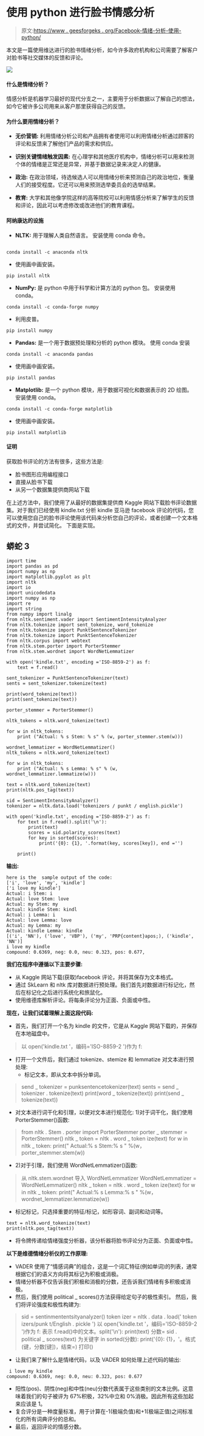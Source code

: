# 使用 python 进行脸书情感分析

> 原文:[https://www . geesforgeks . org/Facebook-情绪-分析-使用-python/](https://www.geeksforgeeks.org/facebook-sentiment-analysis-using-python/)

本文是一篇使用维达进行的脸书情绪分析，如今许多政府机构和公司需要了解客户对脸书等社交媒体的反馈和评论。

![](img/f2420e2e6aa52777789f3b1e620188f0.png)

#### 什么是情绪分析？

情感分析是机器学习最好的现代分支之一，主要用于分析数据以了解自己的想法，如今它被许多公司用来从客户那里获得自己的反馈。

#### 为什么要用情绪分析？

*   **无价营销:**
    利用情绪分析公司和产品拥有者使用可以利用情绪分析通过顾客的评论和反馈来了解他们产品的需求和供应。

*   **识别关键情绪触发因素:**
    在心理学和其他医疗机构中，情绪分析可以用来检测个体的情绪是正常还是异常，并基于数据记录来决定人的健康。

*   **政治:**
    在政治领域，待选候选人可以用情绪分析来预测自己的政治地位，衡量人们的接受程度。它还可以用来预测选举委员会的选举结果。

*   **教育:**
    大学和其他像学院这样的高等院校可以利用情感分析来了解学生的反馈和评论，因此可以考虑修改或改进他们的教育课程。

#### 阿纳康达的设施

*   **NLTK:** 用于理解人类自然语言。
    安装使用 conda 命令。

```

conda install -c anaconda nltk
```

*   使用画中画安装。

```
pip install nltk
```

*   **NumPy:** 是 python 中用于科学和计算方法的 python 包。
    安装使用 conda。

```
conda install -c conda-forge numpy
```

*   利用皮普。

```
pip install numpy
```

*   **Pandas:** 是一个用于数据预处理和分析的 python 模块。
    使用 conda 安装

```
conda install -c anaconda pandas
```

*   使用画中画安装。

```
pip install pandas
```

*   **Matplotlib:** 是一个 python 模块，用于数据可视化和数据表示的 2D 绘图。
    安装使用 conda。

```
conda install -c conda-forge matplotlib
```

*   使用画中画安装。

```
pip install matplotlib 
```

#### 证明

获取脸书评论的方法有很多，这些方法是:

*   脸书图形应用编程接口
*   直接从脸书下载
*   从另一个数据集提供商网站下载

在上述方法中，我们使用了从最好的数据集提供商 Kaggle 网站下载脸书评论数据集。对于我们已经使用 kindle.txt 分析 kindle 亚马逊 facebook 评论的代码，您可以使用您自己的脸书评论使用该代码来分析您自己的评论，或者创建一个文本格式的文件，并尝试简化。
下面是实现。

## 蟒蛇 3

```
import time
import pandas as pd
import numpy as np
import matplotlib.pyplot as plt
import nltk
import io
import unicodedata
import numpy as np
import re
import string
from numpy import linalg
from nltk.sentiment.vader import SentimentIntensityAnalyzer
from nltk.tokenize import sent_tokenize, word_tokenize
from nltk.tokenize import PunktSentenceTokenizer
from nltk.tokenize import PunktSentenceTokenizer
from nltk.corpus import webtext
from nltk.stem.porter import PorterStemmer
from nltk.stem.wordnet import WordNetLemmatizer

with open('kindle.txt', encoding ='ISO-8859-2') as f:
    text = f.read()

sent_tokenizer = PunktSentenceTokenizer(text)
sents = sent_tokenizer.tokenize(text)

print(word_tokenize(text))
print(sent_tokenize(text))

porter_stemmer = PorterStemmer()

nltk_tokens = nltk.word_tokenize(text)

for w in nltk_tokens:
    print ("Actual: % s Stem: % s" % (w, porter_stemmer.stem(w)))

wordnet_lemmatizer = WordNetLemmatizer()
nltk_tokens = nltk.word_tokenize(text)

for w in nltk_tokens:
    print ("Actual: % s Lemma: % s" % (w, wordnet_lemmatizer.lemmatize(w)))

text = nltk.word_tokenize(text)
print(nltk.pos_tag(text))

sid = SentimentIntensityAnalyzer()
tokenizer = nltk.data.load('tokenizers / punkt / english.pickle')

with open('kindle.txt', encoding ='ISO-8859-2') as f:
    for text in f.read().split('\n'):
        print(text)
        scores = sid.polarity_scores(text)
        for key in sorted(scores):
            print('{0}: {1}, '.format(key, scores[key]), end ='')

    print()
```

**输出:**

```
here is the  sample output of the code:
['i', 'love', 'my', 'kindle']
['i love my kindle']
Actual: i Stem: i
Actual: love Stem: love
Actual: my Stem: my
Actual: kindle Stem: kindl
Actual: i Lemma: i
Actual: love Lemma: love
Actual: my Lemma: my
Actual: kindle Lemma: kindle
[('i', 'NN'), ('love', 'VBP'), ('my', 'PRP{content}apos;), ('kindle', 'NN')]
i love my kindle
compound: 0.6369, neg: 0.0, neu: 0.323, pos: 0.677,
```

**我们在程序中遵循以下主要步骤:**

*   从 Kaggle 网站下载(获取)facebook 评论，并将其保存为文本格式。
*   通过 SkLearn 和 nltk 库对数据进行预处理。我们首先对数据进行标记化，然后在标记化之后进行系统化和旅鼠化。
*   使用维德库解析评论。将每条评论分为正面、负面或中性。

**现在，让我们试着理解上面这段代码:**

*   首先，我们打开一个名为 kindle 的文件，它是从 Kaggle 网站下载的，并保存在本地磁盘中。

> 以 open('kindle.txt '，编码='ISO-8859-2 ')作为 f:

*   打开一个文件后，我们通过 tokenize、stemize 和 lemmatize 对文本进行预处理:
    *   标记文本，即从文本中拆分单词。

> send _ tokenizer = punksentencetokenizer(text)
> sents = send _ tokenizer . tokenize(text)
> print(word _ tokenize(text))
> print(send _ tokenize(text))

*   对文本进行词干化和引理，以便对文本进行规范化:
    1)对于词干化，我们使用 PorterStemmer()函数:

> from nltk . Stem . porter import PorterStemmer
> porter _ stemmer = PorterStemmer()
> nltk _ token = nltk . word _ token ize(text)
> for w in nltk _ token:
> print(" Actual:% s Stem:% s " %(w，porter_stemmer.stem(w))

*   2)对于引理，我们使用 WordNetLemmatizer()函数:

> 从 nltk.stem.wordnet 导入 WordNetLemmatizer
> WordNetLemmatizer = WordNetLemmatizer()
> nltk _ token = nltk . word _ token ize(text)
> for w in nltk _ token:
> print(" Actual:% s Lemma:% s " %(w，wordnet_lemmatizer.lemmatize(w))

*   标记标记，只选择重要的特征/标记，如形容词、副词和动词等。

```
text = nltk.word_tokenize(text)
print(nltk.pos_tag(text)) 
```

*   将令牌传递给情绪强度分析器，该分析器将脸书评论分为正面、负面或中性。

**以下是维德情绪分析仪的工作原理:**

*   VADER 使用了“情感词典”的组合，这是一个词汇特征(例如单词)的列表，通常根据它们的语义方向将其标记为积极或消极。
*   情绪分析器不仅告诉我们积极和消极的分数，还告诉我们情绪有多积极或消极。
*   然后，我们使用 political _ scores()方法获得给定句子的极性索引。
    然后，我们将评论强度和极性构建为:

> sid = sentinmententsityanalyzer()
> token izer = nltk . data . load(' token izers/punk t/English . pickle ')
> 以 open('kindle.txt '，编码='ISO-8859-2 ')作为 f:
> 表示 f.read()中的文本。split('\n'):
> print(text)
> 分数= sid . political _ scores(text)
> 为关键字 in sorted(分数):
> print('{0}: {1}，'。格式(键，分数[键])，结束=)
> 打印()

*   让我们来了解什么是情绪代码，以及 VADER 如何处理上述代码的输出:

```
 i love my kindle
compound: 0.6369, neg: 0.0, neu: 0.323, pos: 0.677 
```

*   阳性(pos)、阴性(neg)和中性(neu)分数代表属于这些类别的文本比例。这意味着我们的句子被评为 67%积极，32%中立和 0%消极。因此所有这些加起来应该是 1。
*   复合评分是一种度量标准，用于计算在-1(极端负值)和+1(极端正值)之间标准化的所有词典评分的总和。
*   最后，返回评论的情感分数。